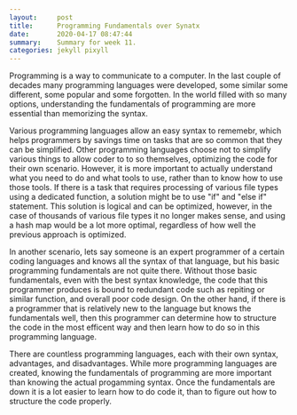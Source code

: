 ```yaml
---
layout:     post
title:      Programming Fundamentals over Synatx
date:       2020-04-17 08:47:44
summary:    Summary for week 11.
categories: jekyll pixyll
---
```


Programming is a way to communicate to a computer. 
In the last couple of decades many programming languages were developed, some similar some different, some popular and some forgotten. 
In the world filled with so many options, understanding the fundamentals of programming are more essential than memorizing the syntax. 

Various programming languages allow an easy syntax to rememebr, which helps programmers by savings time on tasks that are so common that they can be simplified. 
Other programming languages choose not to simplify various things to allow coder to to so themselves, optimizing the code for their own scenario. 
However, it is more important to actually understand what you need to do and what tools to use, rather than to know how to use those tools. 
If there is a task that requires processing of various file types using a dedicated function, a solution might be to use "if" and "else if" statement. 
This solution is logical and can be optimized, however, in the case of thousands of various file types it no longer makes sense, and using a hash map would be a lot more optimal, regardless of how well the previous approach is optimized. 

In another scenario, lets say someone is an expert programmer of a certain coding languages and knows all the syntax of that language, but his basic programming fundamentals are not quite there. 
Without those basic fundamentals, even with the best syntax knowledge, the code that this programmer produces is bound to redundant code such as repiting or similar function, and overall poor code design. 
On the other hand, if there is a programmer that is relatively new to the language but knows the fundamentals well, then this programmer can determine how to structure the code in the most efficent way and then learn how to do so in this programming language.

There are countless programming languages, each with their own syntax, advantages, and disadvantages. 
While more programming languages are created, knowing the fundamentals of programming are more important than knowing the actual progamming syntax.
Once the fundamentals are down it is a lot easier to learn how to do code it, than to figure out how to structure the code properly.